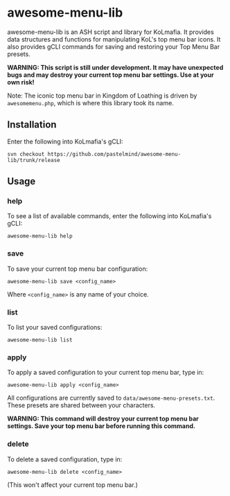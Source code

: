 # awesome-menu-lib

awesome-menu-lib is an ASH script and library for KoLmafia.
It provides data structures and functions for manipulating KoL's top menu bar icons.
It also provides gCLI commands for saving and restoring your Top Menu Bar presets.

**WARNING: This script is still under development. It may have unexpected bugs and may destroy your current top menu bar settings. Use at your own risk!**

Note: The iconic top menu bar in Kingdom of Loathing is driven by `awesomemenu.php`, which is where this library took its name.

## Installation

Enter the following into KoLmafia's gCLI:

```
svn checkout https://github.com/pastelmind/awesome-menu-lib/trunk/release
```

## Usage

### help

To see a list of available commands, enter the following into KoLmafia's gCLI:

```
awesome-menu-lib help
```

### save

To save your current top menu bar configuration:

```
awesome-menu-lib save <config_name>
```

Where `<config_name>` is any name of your choice.

### list

To list your saved configurations:

```
awesome-menu-lib list
```

### apply

To apply a saved configuration to your current top menu bar, type in:

```
awesome-menu-lib apply <config_name>
```

All configurations are currently saved to `data/awesome-menu-presets.txt`. These presets are shared between your characters.

**WARNING: This command will destroy your current top menu bar settings. Save your top menu bar before running this command.**

### delete

To delete a saved configuration, type in:

```
awesome-menu-lib delete <config_name>
```

(This won't affect your current top menu bar.)
